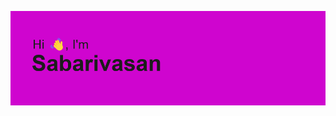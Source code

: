 
![alt text](https://github.com/Sabarivasan-Velayutham/Sabarivasan-Velayutham/blob/main/header.png)

